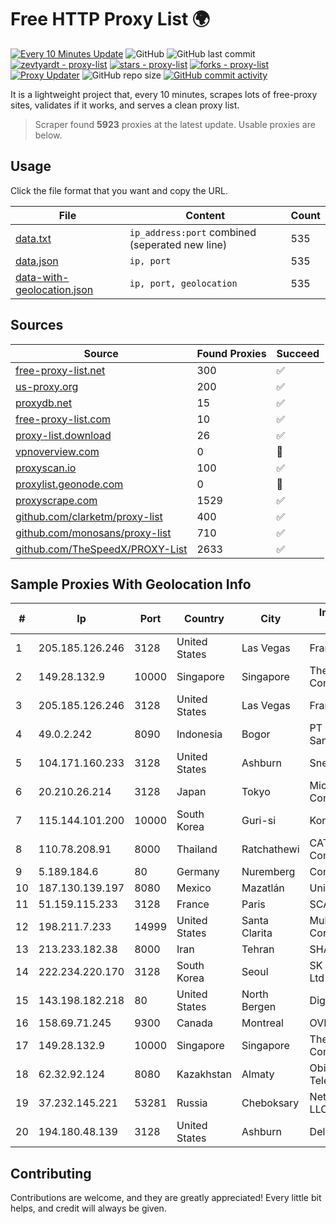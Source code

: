 
# Free HTTP Proxy List 🌍

[![Every 10 Minutes Update](https://github.com/mertguvencli/http-proxy-list/actions/workflows/main.yml/badge.svg?branch=main)](https://github.com/mertguvencli/http-proxy-list/actions/workflows/main.yml)
![GitHub](https://img.shields.io/github/license/mertguvencli/http-proxy-list)
![GitHub last commit](https://img.shields.io/github/last-commit/mertguvencli/http-proxy-list)
[![zevtyardt - proxy-list](https://img.shields.io/static/v1?label=zevtyardt&message=proxy-list&color=blue&logo=github)](https://github.com/zevtyardt/proxy-list "Go to GitHub repo")
[![stars - proxy-list](https://img.shields.io/github/stars/zevtyardt/proxy-list?style=social)](https://github.com/zevtyardt/proxy-list)
[![forks - proxy-list](https://img.shields.io/github/forks/zevtyardt/proxy-list?style=social)](https://github.com/zevtyardt/proxy-list)
[![Proxy Updater](https://github.com/zevtyardt/proxy-list/workflows/Proxy%20Updater/badge.svg)](https://github.com/zevtyardt/proxy-list/actions?query=workflow:"Proxy+Updater")
![GitHub repo size](https://img.shields.io/github/repo-size/zevtyardt/proxy-list)
[![GitHub commit activity](https://img.shields.io/github/commit-activity/m/zevtyardt/proxy-list?logo=commits)](https://github.com/zevtyardt/proxy-list/commits/main)

It is a lightweight project that, every 10 minutes, scrapes lots of free-proxy sites, validates if it works, and serves a clean proxy list.

> Scraper found **5923** proxies at the latest update. Usable proxies are below.

## Usage

Click the file format that you want and copy the URL.

|File|Content|Count|
|----|-------|-----|
|[data.txt](https://raw.githubusercontent.com/mertguvencli/http-proxy-list/main/proxy-list/data.txt)|`ip_address:port` combined (seperated new line)|535|
|[data.json](https://raw.githubusercontent.com/mertguvencli/http-proxy-list/main/proxy-list/data.json)|`ip, port`|535|
|[data-with-geolocation.json](https://raw.githubusercontent.com/mertguvencli/http-proxy-list/main/proxy-list/data-with-geolocation.json)|`ip, port, geolocation`|535|

## Sources

|Source|Found Proxies|Succeed|
|------|-------------|-------|
|[free-proxy-list.net](https://free-proxy-list.net)|300|✅|
|[us-proxy.org](https://www.us-proxy.org)|200|✅|
|[proxydb.net](http://proxydb.net)|15|✅|
|[free-proxy-list.com](https://free-proxy-list.com/?page=&port=&type%5B%5D=http&type%5B%5D=https&up_time=0&search=Search)|10|✅|
|[proxy-list.download](https://www.proxy-list.download/HTTP)|26|✅|
|[vpnoverview.com](https://vpnoverview.com/privacy/anonymous-browsing/free-proxy-servers)|0|🚫|
|[proxyscan.io](https://www.proxyscan.io)|100|✅|
|[proxylist.geonode.com](https://proxylist.geonode.com/api/proxy-list?limit=300&page=1&sort_by=lastChecked&sort_type=desc&protocols=http,https)|0|🚫|
|[proxyscrape.com](https://api.proxyscrape.com/v2/?request=displayproxies&protocol=http&timeout=10000&country=all&ssl=all&anonymity=all)|1529|✅|
|[github.com/clarketm/proxy-list](https://raw.githubusercontent.com/clarketm/proxy-list/master/proxy-list-raw.txt)|400|✅|
|[github.com/monosans/proxy-list](https://raw.githubusercontent.com/monosans/proxy-list/main/proxies/http.txt)|710|✅|
|[github.com/TheSpeedX/PROXY-List](https://raw.githubusercontent.com/TheSpeedX/PROXY-List/master/http.txt)|2633|✅|


## Sample Proxies With Geolocation Info

|#|Ip|Port|Country|City|Internet Service Provider|
|-|--|----|-------|----|-------------------------|
|1|205.185.126.246|3128|United States|Las Vegas|FranTech Solutions|
|2|149.28.132.9|10000|Singapore|Singapore|The Constant Company|
|3|205.185.126.246|3128|United States|Las Vegas|FranTech Solutions|
|4|49.0.2.242|8090|Indonesia|Bogor|PT Usaha Adi Sanggoro|
|5|104.171.160.233|3128|United States|Ashburn|Sneaker Server|
|6|20.210.26.214|3128|Japan|Tokyo|Microsoft Corporation|
|7|115.144.101.200|10000|South Korea|Guri-si|Korea Telecom|
|8|110.78.208.91|8000|Thailand|Ratchathewi|CAT Telecom Public Company Limited|
|9|5.189.184.6|80|Germany|Nuremberg|Contabo GmbH|
|10|187.130.139.197|8080|Mexico|Mazatlán|Uninet S.A. de C.V.|
|11|51.159.115.233|3128|France|Paris|SCALEWAY|
|12|198.211.7.233|14999|United States|Santa Clarita|Multacom Corporation|
|13|213.233.182.38|8000|Iran|Tehran|SHARIF-EDU|
|14|222.234.220.170|3128|South Korea|Seoul|SK Broadband Co Ltd|
|15|143.198.182.218|80|United States|North Bergen|DigitalOcean, LLC|
|16|158.69.71.245|9300|Canada|Montreal|OVH SAS|
|17|149.28.132.9|10000|Singapore|Singapore|The Constant Company|
|18|62.32.92.124|8080|Kazakhstan|Almaty|Obit Telecommunications|
|19|37.232.145.221|53281|Russia|Cheboksary|Net By Net Holding LLC|
|20|194.180.48.139|3128|United States|Ashburn|Delis LLC|



## Contributing

Contributions are welcome, and they are greatly appreciated! Every
little bit helps, and credit will always be given.

